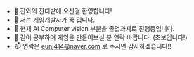 - 👋 쟌와의 잔디밭에 오신걸 환영합니다!
- 👀 저는 게임개발자가 꿈 입니다.
- 🌱 현재 AI Computer vision 부분을 졸업과제로 진행중입니다.
- 💞️ 같이 공부하며 게임을 만들어보실 분 연락 바랍니다. (초보입니다!)
- 📫 연락은 eunj414@naver.com 로 주시면 감사하겠습니다!!

<!---
parkjanwa/parkjanwa is a ✨ special ✨ repository because its `README.md` (this file) appears on your GitHub profile.
You can click the Preview link to take a look at your changes.
--->

